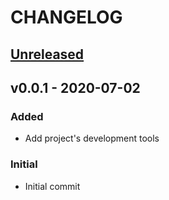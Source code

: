 # CHANGELOG

<a name="unreleased"></a>
## [Unreleased]



<a name="v0.0.1"></a>
## v0.0.1 - 2020-07-02

### Added
- Add project's development tools

### Initial
- Initial commit



[Unreleased]: https://github.com/blokur/testify/compare/v0.0.1...HEAD
